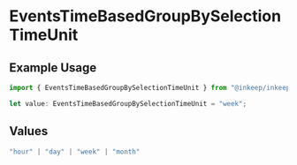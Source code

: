 # EventsTimeBasedGroupBySelectionTimeUnit

## Example Usage

```typescript
import { EventsTimeBasedGroupBySelectionTimeUnit } from "@inkeep/inkeep-analytics/models/components";

let value: EventsTimeBasedGroupBySelectionTimeUnit = "week";
```

## Values

```typescript
"hour" | "day" | "week" | "month"
```